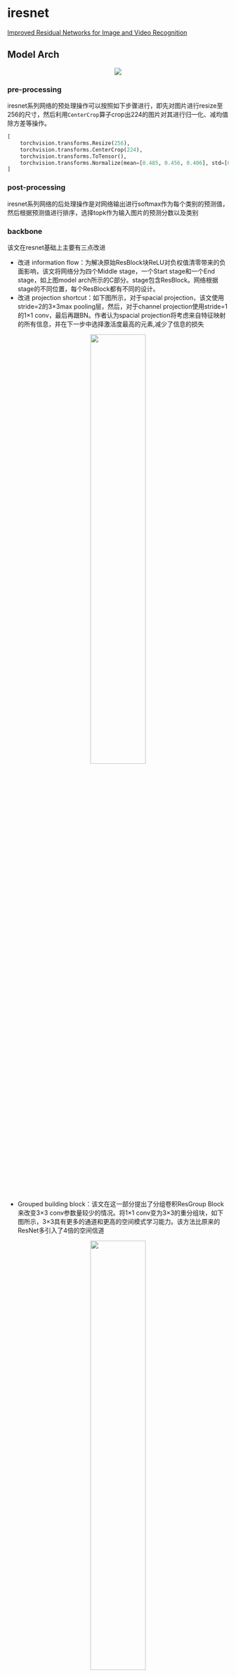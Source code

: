 
# iresnet

[Improved Residual Networks for Image and Video Recognition](https://arxiv.org/abs/2004.04989)

## Model Arch

<div align=center><img src="../../images/iresnet/iresnet.png"></div>

### pre-processing

iresnet系列网络的预处理操作可以按照如下步骤进行，即先对图片进行resize至256的尺寸，然后利用`CenterCrop`算子crop出224的图片对其进行归一化、减均值除方差等操作。

```python
[
    torchvision.transforms.Resize(256),
    torchvision.transforms.CenterCrop(224),
    torchvision.transforms.ToTensor(),
    torchvision.transforms.Normalize(mean=[0.485, 0.456, 0.406], std=[0.229, 0.224, 0.225],),
]
```

### post-processing

iresnet系列网络的后处理操作是对网络输出进行softmax作为每个类别的预测值，然后根据预测值进行排序，选择topk作为输入图片的预测分数以及类别

### backbone

该文在resnet基础上主要有三点改进
- 改进 information flow：为解决原始ResBlock块ReLU对负权值清零带来的负面影响，该文将网络分为四个Middle stage，一个Start stage和一个End stage，如上图model arch所示的C部分。stage包含ResBlock。网络根据stage的不同位置，每个ResBlock都有不同的设计。
- 改进 projection shortcut：如下图所示，对于spacial projection，该文使用stride=2的3×3max pooling层，然后，对于channel projection使用stride=1的1×1 conv，最后再跟BN。作者认为spacial projection将考虑来自特征映射的所有信息，并在下一步中选择激活度最高的元素,减少了信息的损失
<div align=center><img src="../../images/iresnet/pro_shortcut.png" width="50%" height="50%"></div>

- Grouped building block：该文在这一部分提出了分组卷积ResGroup Block来改变3×3 conv参数量较少的情况。将1×1 conv变为3×3的重分组块，如下图所示，3×3具有更多的通道和更高的空间模式学习能力。该方法比原来的ResNet多引入了4倍的空间信道
<div align=center><img src="../../images/iresnet/resgroup_block.png" width="50%" height="50%"></div>

### head

iresnet系列网络的head层由`global-average-pooling`层和一层全连接层组成

### common

- ResGroup Block
- GlobalAveragePool


## Model Info

### 模型性能

| 模型  | 源码 | top1 | top5 | flops(G) | params(M) | input size | dataset |
| :---: | :--: | :--: | :--: | :---: | :----: | :--------: | :--------: |
| iresnet50 |[official](https://github.com/iduta/iresnet)|   77.168   |   93.588   | 9.277 |    25.557    |      224    |    ImageNet    |
| iresnet101 |[official](https://github.com/iduta/iresnet)|   78.632   |   94.238   | 17.572 |    44.549    |      224    |    ImageNet    |
| iresnet152 |[official](https://github.com/iduta/iresnet)|   79.154   |   94.508   | 25.878 |    60.193    |      224    |    ImageNet    |
| iresnet200 |[official](https://github.com/iduta/iresnet)|   79.308   |   94.626   | 33.727 |    64.674    |      224    |    ImageNet    |

### 测评数据集说明

<div align=center><img src="../../images/datasets/imagenet.jpg"></div>

[ImageNet](https://image-net.org) 是一个计算机视觉系统识别项目，是目前世界上图像识别最大的数据库。是美国斯坦福的计算机科学家，模拟人类的识别系统建立的。能够从图片中识别物体。ImageNet是一个非常有前景的研究项目，未来用在机器人身上，就可以直接辨认物品和人了。超过1400万的图像URL被ImageNet手动注释，以指示图片中的对象;在至少一百万张图像中，还提供了边界框。ImageNet包含2万多个类别; 一个典型的类别，如“气球”或“草莓”，每个类包含数百张图像。

ImageNet数据是CV领域非常出名的数据集，ISLVRC竞赛使用的数据集是轻量版的ImageNet数据集。ISLVRC2012是非常出名的一个数据集，在很多CV领域的论文，都会使用这个数据集对自己的模型进行测试，在该项目中分类算法用到的测评数据集就是ISLVRC2012数据集的验证集。在一些论文中，也会称这个数据叫成ImageNet 1K或者ISLVRC2012，两者是一样的。“1 K”代表的是1000个类别。

### 评价指标说明

- top1准确率: 测试图片中最佳得分所对应的标签是正确标注类别的样本数除以总的样本数
- top5准确率: 测试图片中正确标签包含在前五个分类概率中的个数除以总的样本数


## Deploy

### step.1 获取模型

1. official

    ```bash
    git clone https://github.com/iduta/iresnet.git
    mv ./source_code/export.py iresnet
    cd iresnet
    python export.py --model_name iresnet50
    ```

### step.2 获取数据集
- 本模型使用ImageNet官网ILSVRC2012的5万张验证集进行测试，针对`int8`校准数据可从该数据集中任选1000张，为了保证量化精度，请保证每个类别都有数据，请用户自行获取该数据集，[ILSVRC2012](https://image-net.org/challenges/LSVRC/2012/index.php)

    ```
    ├── ImageNet
    |   ├── val
    |   |    ├── ILSVRC2012_val_00000001.JPEG
    │   |    ├── ILSVRC2012_val_00000002.JPEG
    │   |    ├── ......
    |   ├── val_label.txt
    ```

    ```bash
    sh ./data_prep_sh_files/valprep.sh
    ```

    ```bash
    # label.txt
    tench, Tinca tinca
    goldfish, Carassius auratus
    ...
    ```

### step.3 模型转换

1. 根据具体模型修改模型转换配置文件, 示例如下
    ```bash
    vamc build ./vacc_code/build/official_iresnet.yaml
    ```
    - [official](./vacc_code/build/official_iresnet.yaml)


### step.4 模型推理
1. 根据step.3配置模型三件套信息，[model_info](./vacc_code/model_info/model_info_iresnet.json)
2. 配置python版数据预处理流程vdsp_params参数
   - [official](./vacc_code/vdsp_params/sdk1.0/official-iresnet50-vdsp_params.json)
   
3. 执行推理，参考[runstream](../common/sdk1.0/sample_cls.py)
    ```bash
    python ../common/sdk1.0/sample_cls.py --save_dir output/iresnet50_result.txt
    ```

4. 精度评估
   ```bash
    python ../common/eval/eval_topk.py output/iresnet50_result.txt
   ```

### step.5 benchmark
1. 生成推理数据`npz`以及对应的`dataset.txt`
    ```bash
    python ../common/utils/image2npz.py --dataset_path /path/to/ILSVRC2012_img_val --target_path  /path/to/input_npz  --text_path npz_datalist.txt
    ```
2. 性能测试
    ```bash
    ./vamp -m iresnet50-int8-percentile-3_224_224-vacc/iresnet50 --vdsp_params ./vacc_code/vdsp_params/official-iresnet50-vdsp_params.json  -i 8 -p 1 -b 22
    ```
    
3. 获取精度信息
    ```bash
    ./vamp -m iresnet50-int8-percentile-3_224_224-vacc/iresnet50 --vdsp_params ./vacc_code/vdsp_params/official-iresnet50-vdsp_params.json  -i 8 -p 1 -b 22 --datalist npz_datalist.txt --path_output output
    ```
4. 结果解析及精度评估
    ```bash
    python ../common/eval/eval_imagenet.py --result_path output  --datalist npz_datalist.txt --label data/label/imagenet.txt
    ```
